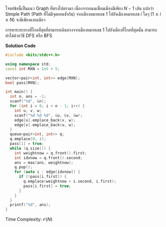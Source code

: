 โจทย์ข้อนี้เป็นแนว Graph ที่ตรงไปตรงมา เนื่องจากถนนเชื่อมเมืองมีเพียง $N - 1$ เส้น แปลว่า Simple Path (Path ที่ไม่มีจุดยอดซ้ำกัน) จากเมืองหมายเลข $1$ ไปยังเมืองหมายเลข $i$ ใดๆ $(1 \leq i \leq N)$ จะมีเพียงแบบเดียว

การหาระยะทางที่ไกลที่สุดที่สามารถเดินทางจากเมืองหมายเลข 1 ไปยังเมืองที่ไกลที่สุดนั้น สามารถทำได้ด้วยวิธี DFS หรือ BFS 

**Solution Code**
```cpp
#include <bits/stdc++.h>

using namespace std;
const int MXN = 1e5 + 5;

vector<pair<int, int>> edge[MXN];
bool pass[MXN];

int main() {
  int n, ans = -1;
  scanf("%d", &n);
  for (int i = 0; i < n - 1; i++) {
    int u, v, w;
    scanf("%d %d %d", &u, &v, &w);
    edge[u].emplace_back(v, w);
    edge[v].emplace_back(u, w);
  }
  queue<pair<int, int>> q;
  q.emplace(0, 1);
  pass[1] = true;
  while (q.size()) {
    int weightnow = q.front().first;
    int idxnow = q.front().second;
    ans = max(ans, weightnow);
    q.pop();
    for (auto i : edge[idxnow]) {
      if (!pass[i.first]) {
        q.emplace(weightnow + i.second, i.first);
        pass[i.first] = true;
      }
    }
  }
  printf("%d", ans);
}
```

Time Complexity: $\mathcal{O}(N)$